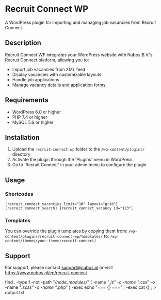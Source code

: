 # Recruit Connect WP

A WordPress plugin for importing and managing job vacancies from Recruit Connect.

## Description

Recruit Connect WP integrates your WordPress website with Nubos B.V.'s Recruit Connect platform, allowing you to:
- Import job vacancies from XML feed
- Display vacancies with customizable layouts
- Handle job applications
- Manage vacancy details and application forms

## Requirements

- WordPress 6.0 or higher
- PHP 7.4 or higher
- MySQL 5.6 or higher

## Installation

1. Upload the `recruit-connect-wp` folder to the `/wp-content/plugins/` directory
2. Activate the plugin through the 'Plugins' menu in WordPress
3. Go to 'Recruit Connect' in your admin menu to configure the plugin

## Usage

### Shortcodes
`[recruit_connect_vacancies limit="10" layout="grid"]`
`[recruit_connect_search] [recruit_connect_vacancy id="123"]`

### Templates

You can override the plugin templates by copying them from:
`/wp-content/plugins/recruit-connect-wp/templates/`
to:
`/wp-content/themes/your-theme/recruit-connect/`

## Support

For support, please contact support@nubos.nl or visit https://www.nubos.nl/en/recruit-connect

find . -type f -not -path "*/node_modules/*" \( -name "*.js" -o -name "*.css" -o -name "*.scss" -o -name "*.php" \) -exec echo "=== {} ===" \; -exec cat {} \; > output.txt
